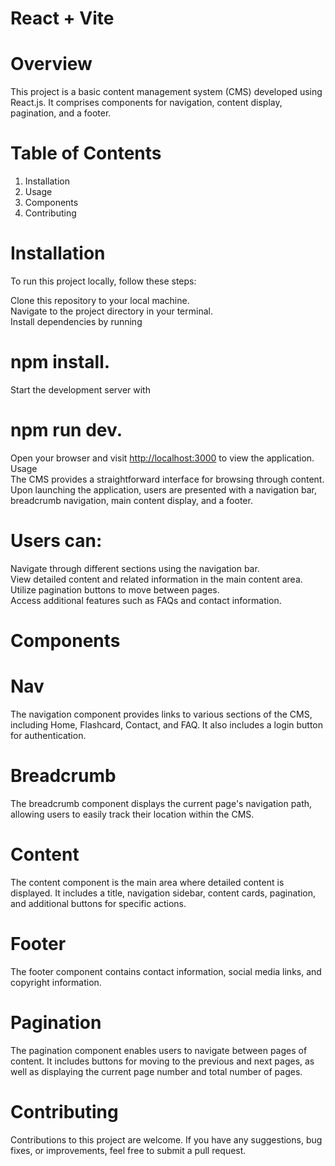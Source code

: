 # React + Vite

# Overview
This project is a basic content management system (CMS) developed using React.js. It comprises components for navigation, content display, pagination, and a footer. 

# Table of Contents
1. Installation
2. Usage
3. Components
4. Contributing

# Installation <a name="installation"></a>
To run this project locally, follow these steps:

Clone this repository to your local machine.  
Navigate to the project directory in your terminal.  
Install dependencies by running  
# npm install.  
Start the development server with   
# npm run dev.
Open your browser and visit [http://localhost:3000](http://localhost:5174/) to view the application.  
Usage <a name="usage"></a>  
The CMS provides a straightforward interface for browsing through content. Upon launching the application, users are presented with a navigation bar, breadcrumb navigation, main content display, and a footer.

# Users can:  

Navigate through different sections using the navigation bar.  
View detailed content and related information in the main content area.  
Utilize pagination buttons to move between pages.  
Access additional features such as FAQs and contact information.  

# Components <a name="components"></a>  
# Nav
The navigation component provides links to various sections of the CMS, including Home, Flashcard, Contact, and FAQ. It also includes a login button for authentication.

# Breadcrumb  
The breadcrumb component displays the current page's navigation path, allowing users to easily track their location within the CMS.  

# Content
The content component is the main area where detailed content is displayed. It includes a title, navigation sidebar, content cards, pagination, and additional buttons for specific actions.  

# Footer 
The footer component contains contact information, social media links, and copyright information.  

# Pagination  
The pagination component enables users to navigate between pages of content. It includes buttons for moving to the previous and next pages, as well as displaying the current page number and total number of pages.  

# Contributing <a name="contributing"></a>  
Contributions to this project are welcome. If you have any suggestions, bug fixes, or improvements, feel free to submit a pull request.
